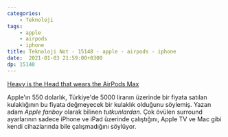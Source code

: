 ```yaml
---
categories: 
    - Teknoloji
tags: 
    - apple
    - airpods
    - iphone
title: Teknoloji Not - 15148 - apple - airpods - iphone 
date:  2021-01-03 21:59:00+0300
dp: 15148
---
```


[Heavy is the Head that wears the AirPods Max](https://daringfireball.net/2020/12/heavy_is_the_head_that_wears_the_airpods_max)

Apple'ın 550 dolarlık, Türkiye'de 5000 liranın üzerinde bir fiyata satılan kulaklığının bu fiyata değmeyecek bir kulaklık olduğunu söylemiş. Yazan adam *Apple fanboy* olarak bilinen *tutkunlardan.* Çok övülen surround ayarlarının sadece iPhone ve iPad üzerinde çalıştığını, Apple TV ve Mac gibi kendi cihazlarında bile çalışmadığını söylüyor.

